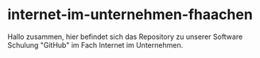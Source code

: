 # internet-im-unternehmen-fhaachen
Hallo zusammen, hier befindet sich das Repository zu unserer Software Schulung "GitHub" im Fach Internet im Unternehmen.
